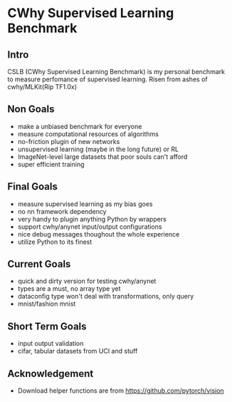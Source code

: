 # CWhy Supervised Learning Benchmark
## Intro
CSLB (CWhy Supervised Learning Benchmark) is my personal benchmark to measure perfomance of supervised learning.
Risen from ashes of cwhy/MLKit(Rip TF1.0x)

## Non Goals
* make a unbiased benchmark for everyone
* measure computational resources of algorithms
* no-friction plugin of new networks
* unsupervised learning (maybe in the long future) or RL
* ImageNet-level large datasets that poor souls can't afford
* super efficient training

## Final Goals
* measure supervised learning as my bias goes
* no nn framework dependency
* very handy to plugin anything Python by wrappers
* support cwhy/anynet input/output configurations
* nice debug messages thoughout the whole experience
* utilize Python to its finest

## Current Goals
* quick and dirty version for testing cwhy/anynet
* types are a must, no array type yet
* dataconfig type won't deal with transformations, only query
* mnist/fashion mnist

## Short Term Goals
* input output validation
* cifar, tabular datasets from UCI and stuff

## Acknowledgement
* Download helper functions are from https://github.com/pytorch/vision
